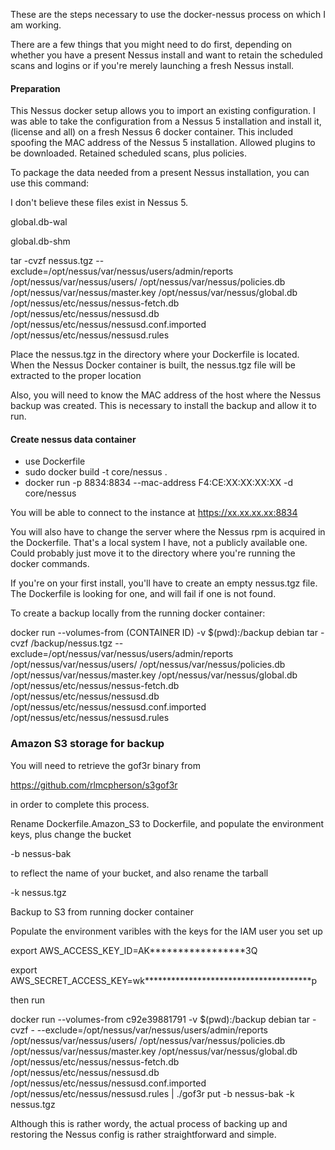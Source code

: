 These are the steps necessary to use the docker-nessus process on which I am working.

There are a few things that you might need to do first, depending on whether you have a
present Nessus install and want to retain the scheduled scans and logins or if you're
merely launching a fresh Nessus install.

#### Preparation

This Nessus docker setup allows you to import an existing configuration.  I was able to take the configuration from a Nessus 5 installation and install it, (license and all) on a fresh Nessus 6 docker container.  This included spoofing the MAC address of the Nessus 5 installation.  Allowed plugins to be downloaded.  Retained scheduled scans, plus policies.

To package the data needed from a present Nessus installation, you can use this command:

I don't believe these files exist in Nessus 5.

global.db-wal

global.db-shm

tar -cvzf nessus.tgz --exclude=/opt/nessus/var/nessus/users/admin/reports /opt/nessus/var/nessus/users/ /opt/nessus/var/nessus/policies.db /opt/nessus/var/nessus/master.key /opt/nessus/var/nessus/global.db /opt/nessus/etc/nessus/nessus-fetch.db /opt/nessus/etc/nessus/nessusd.db /opt/nessus/etc/nessus/nessusd.conf.imported /opt/nessus/etc/nessus/nessusd.rules

Place the nessus.tgz in the directory where your Dockerfile is located. When the Nessus Docker container is built, the nessus.tgz file will be extracted to the proper location

Also, you will need to know the MAC address of the host where the Nessus backup was created.  This is necessary to install the backup and allow it to run.  

#### Create nessus data container
  * use Dockerfile
  * sudo docker build -t core/nessus .
  * docker run -p 8834:8834 --mac-address F4:CE:XX:XX:XX:XX -d core/nessus

You will be able to connect to the instance at https://xx.xx.xx.xx:8834

You will also have to change the server where the Nessus rpm is acquired in the Dockerfile.  That's a local system I have, not a publicly available one. Could probably just move it to the directory where you're running the docker commands.

If you're on your first install, you'll have to create an empty nessus.tgz file.  The Dockerfile is looking for one, and will fail if one is not found.

To create a backup locally from the running docker container:

docker run --volumes-from (CONTAINER ID) -v $(pwd):/backup debian tar -cvzf /backup/nessus.tgz --exclude=/opt/nessus/var/nessus/users/admin/reports /opt/nessus/var/nessus/users/ /opt/nessus/var/nessus/policies.db /opt/nessus/var/nessus/master.key /opt/nessus/var/nessus/global.db /opt/nessus/etc/nessus/nessus-fetch.db /opt/nessus/etc/nessus/nessusd.db /opt/nessus/etc/nessus/nessusd.conf.imported /opt/nessus/etc/nessus/nessusd.rules

### Amazon S3 storage for backup

You will need to retrieve the gof3r binary from 

https://github.com/rlmcpherson/s3gof3r

in order to complete this process.

Rename Dockerfile.Amazon_S3 to Dockerfile, and populate the environment keys, plus change the bucket 

-b nessus-bak  

to reflect the name of your bucket, and also rename the tarball

-k nessus.tgz

Backup to S3 from running docker container

Populate the environment varibles with the keys for the IAM user you set up

export AWS_ACCESS_KEY_ID=AK*****************3Q

export AWS_SECRET_ACCESS_KEY=wk**************************************p

then run

docker run --volumes-from c92e39881791 -v $(pwd):/backup debian tar -cvzf - --exclude=/opt/nessus/var/nessus/users/admin/reports /opt/nessus/var/nessus/users/ /opt/nessus/var/nessus/policies.db /opt/nessus/var/nessus/master.key /opt/nessus/var/nessus/global.db /opt/nessus/etc/nessus/nessus-fetch.db /opt/nessus/etc/nessus/nessusd.db /opt/nessus/etc/nessus/nessusd.conf.imported /opt/nessus/etc/nessus/nessusd.rules | ./gof3r put -b nessus-bak -k nessus.tgz

Although this is rather wordy, the actual process of backing up and restoring the Nessus config is rather straightforward and simple.  
